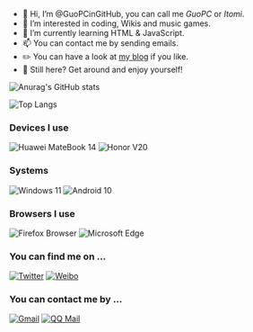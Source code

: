 - 👋 Hi, I’m @GuoPCinGitHub, you can call me *GuoPC* or *Itomi*.
- 👀 I’m interested in coding, Wikis and music games.
- 🌱 I’m currently learning HTML & JavaScript.
- 📫 You can contact me by sending emails.
- ✏️ You can have a look at [my blog](https://guopcingithub.github.io) if you like.
- 🤔 Still here? Get around and enjoy yourself!

![Anurag's GitHub stats](https://github-readme-stats.vercel.app/api?username=GuoPCinGitHub&show_icons=true&theme=solarized-light)

![Top Langs](https://github-readme-stats.vercel.app/api/top-langs/?username=GuoPCinGitHub&theme=solarized-light)

### Devices I use
![Huawei MateBook 14](https://img.shields.io/badge/Huawei_MateBook_14-C7000B?style=for-the-badge&logo=huawei)
![Honor V20](https://img.shields.io/badge/Honor_View_20-C7000B?style=for-the-badge&logo=huawei)

### Systems
![Windows 11](https://img.shields.io/badge/Windows_11-0078D6?style=for-the-badge&logo=microsoft)
![Android 10](https://img.shields.io/badge/Android_10-3DDC84?style=for-the-badge&logo=android&logoColor=FFFFFF)

### Browsers I use
![Firefox Browser](https://img.shields.io/badge/Firefox_Browser-FF7139?style=for-the-badge&logo=firefoxbrowser&logoColor=FFFFFF)
![Microsoft Edge](https://img.shields.io/badge/Microsoft_Edge-0078D7?style=for-the-badge&logo=microsoftedge)

### You can find me on …
[![Twitter](https://img.shields.io/badge/Twitter@Guo__PC-1DA1F2?style=for-the-badge&logo=twitter&logoColor=FFFFFF)](https://twitter.com/Guo_PC)
[![Weibo](https://img.shields.io/badge/Weibo@GuoPC2013-E6162D?style=for-the-badge&logo=sinaweibo)](https://weibo.com/u/3777937710)

### You can contact me by …
[![Gmail](https://img.shields.io/badge/gpc2843661009@gmail.com-EA4335?style=for-the-badge&logo=gmail&logoColor=FFFFFF)](mailto:gpc2843661009@gmail.com)
[![QQ Mail](https://img.shields.io/badge/itomi@qq.com-EB1923?style=for-the-badge&logo=tencentqq)](mailto:itomi@qq.com)

